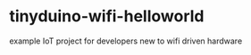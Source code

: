 tinyduino-wifi-helloworld
=========================

example IoT project for developers new to wifi driven hardware 
